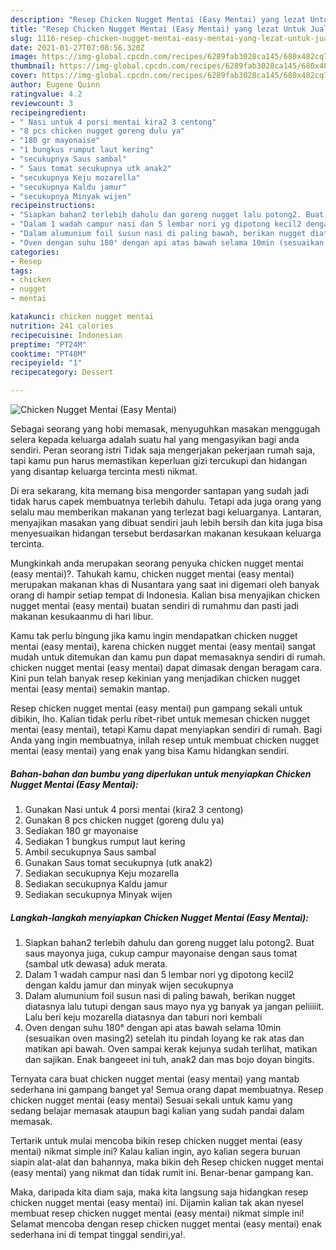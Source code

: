 ```yaml
---
description: "Resep Chicken Nugget Mentai (Easy Mentai) yang lezat Untuk Jualan"
title: "Resep Chicken Nugget Mentai (Easy Mentai) yang lezat Untuk Jualan"
slug: 1116-resep-chicken-nugget-mentai-easy-mentai-yang-lezat-untuk-jualan
date: 2021-01-27T07:08:56.320Z
image: https://img-global.cpcdn.com/recipes/6289fab3028ca145/680x482cq70/chicken-nugget-mentai-easy-mentai-foto-resep-utama.jpg
thumbnail: https://img-global.cpcdn.com/recipes/6289fab3028ca145/680x482cq70/chicken-nugget-mentai-easy-mentai-foto-resep-utama.jpg
cover: https://img-global.cpcdn.com/recipes/6289fab3028ca145/680x482cq70/chicken-nugget-mentai-easy-mentai-foto-resep-utama.jpg
author: Eugene Quinn
ratingvalue: 4.2
reviewcount: 3
recipeingredient:
- " Nasi untuk 4 porsi mentai kira2 3 centong"
- "8 pcs chicken nugget goreng dulu ya"
- "180 gr mayonaise"
- "1 bungkus rumput laut kering"
- "secukupnya Saus sambal"
- " Saus tomat secukupnya utk anak2"
- "secukupnya Keju mozarella"
- "secukupnya Kaldu jamur"
- "secukupnya Minyak wijen"
recipeinstructions:
- "Siapkan bahan2 terlebih dahulu dan goreng nugget lalu potong2. Buat saus mayonya juga, cukup campur mayonaise dengan saus tomat (sambal utk dewasa) aduk merata."
- "Dalam 1 wadah campur nasi dan 5 lembar nori yg dipotong kecil2 dengan kaldu jamur dan minyak wijen secukupnya"
- "Dalam alumunium foil susun nasi di paling bawah, berikan nugget diatasnya lalu tutupi dengan saus mayo nya yg banyak ya jangan peliiiiit. Lalu beri keju mozarella diatasnya dan taburi nori kembali"
- "Oven dengan suhu 180° dengan api atas bawah selama 10min (sesuaikan oven masing2) setelah itu pindah loyang ke rak atas dan matikan api bawah. Oven sampai kerak kejunya sudah terlihat, matikan dan sajikan. Enak bangeeet ini tuh, anak2 dan mas bojo doyan bingits."
categories:
- Resep
tags:
- chicken
- nugget
- mentai

katakunci: chicken nugget mentai 
nutrition: 241 calories
recipecuisine: Indonesian
preptime: "PT24M"
cooktime: "PT48M"
recipeyield: "1"
recipecategory: Dessert

---
```



![Chicken Nugget Mentai (Easy Mentai)](https://img-global.cpcdn.com/recipes/6289fab3028ca145/680x482cq70/chicken-nugget-mentai-easy-mentai-foto-resep-utama.jpg)

Sebagai seorang yang hobi memasak, menyuguhkan masakan menggugah selera kepada keluarga adalah suatu hal yang mengasyikan bagi anda sendiri. Peran seorang istri Tidak saja mengerjakan pekerjaan rumah saja, tapi kamu pun harus memastikan keperluan gizi tercukupi dan hidangan yang disantap keluarga tercinta mesti nikmat.

Di era  sekarang, kita memang bisa mengorder santapan yang sudah jadi tidak harus capek membuatnya terlebih dahulu. Tetapi ada juga orang yang selalu mau memberikan makanan yang terlezat bagi keluarganya. Lantaran, menyajikan masakan yang dibuat sendiri jauh lebih bersih dan kita juga bisa menyesuaikan hidangan tersebut berdasarkan makanan kesukaan keluarga tercinta. 



Mungkinkah anda merupakan seorang penyuka chicken nugget mentai (easy mentai)?. Tahukah kamu, chicken nugget mentai (easy mentai) merupakan makanan khas di Nusantara yang saat ini digemari oleh banyak orang di hampir setiap tempat di Indonesia. Kalian bisa menyajikan chicken nugget mentai (easy mentai) buatan sendiri di rumahmu dan pasti jadi makanan kesukaanmu di hari libur.

Kamu tak perlu bingung jika kamu ingin mendapatkan chicken nugget mentai (easy mentai), karena chicken nugget mentai (easy mentai) sangat mudah untuk ditemukan dan kamu pun dapat memasaknya sendiri di rumah. chicken nugget mentai (easy mentai) dapat dimasak dengan beragam cara. Kini pun telah banyak resep kekinian yang menjadikan chicken nugget mentai (easy mentai) semakin mantap.

Resep chicken nugget mentai (easy mentai) pun gampang sekali untuk dibikin, lho. Kalian tidak perlu ribet-ribet untuk memesan chicken nugget mentai (easy mentai), tetapi Kamu dapat menyiapkan sendiri di rumah. Bagi Anda yang ingin membuatnya, inilah resep untuk membuat chicken nugget mentai (easy mentai) yang enak yang bisa Kamu hidangkan sendiri.

<!--inarticleads1-->

##### Bahan-bahan dan bumbu yang diperlukan untuk menyiapkan Chicken Nugget Mentai (Easy Mentai):

1. Gunakan  Nasi untuk 4 porsi mentai (kira2 3 centong)
1. Gunakan 8 pcs chicken nugget (goreng dulu ya)
1. Sediakan 180 gr mayonaise
1. Sediakan 1 bungkus rumput laut kering
1. Ambil secukupnya Saus sambal
1. Gunakan  Saus tomat secukupnya (utk anak2)
1. Sediakan secukupnya Keju mozarella
1. Sediakan secukupnya Kaldu jamur
1. Sediakan secukupnya Minyak wijen




<!--inarticleads2-->

##### Langkah-langkah menyiapkan Chicken Nugget Mentai (Easy Mentai):

1. Siapkan bahan2 terlebih dahulu dan goreng nugget lalu potong2. Buat saus mayonya juga, cukup campur mayonaise dengan saus tomat (sambal utk dewasa) aduk merata.
1. Dalam 1 wadah campur nasi dan 5 lembar nori yg dipotong kecil2 dengan kaldu jamur dan minyak wijen secukupnya
1. Dalam alumunium foil susun nasi di paling bawah, berikan nugget diatasnya lalu tutupi dengan saus mayo nya yg banyak ya jangan peliiiiit. Lalu beri keju mozarella diatasnya dan taburi nori kembali
1. Oven dengan suhu 180° dengan api atas bawah selama 10min (sesuaikan oven masing2) setelah itu pindah loyang ke rak atas dan matikan api bawah. Oven sampai kerak kejunya sudah terlihat, matikan dan sajikan. Enak bangeeet ini tuh, anak2 dan mas bojo doyan bingits.




Ternyata cara buat chicken nugget mentai (easy mentai) yang mantab sederhana ini gampang banget ya! Semua orang dapat membuatnya. Resep chicken nugget mentai (easy mentai) Sesuai sekali untuk kamu yang sedang belajar memasak ataupun bagi kalian yang sudah pandai dalam memasak.

Tertarik untuk mulai mencoba bikin resep chicken nugget mentai (easy mentai) nikmat simple ini? Kalau kalian ingin, ayo kalian segera buruan siapin alat-alat dan bahannya, maka bikin deh Resep chicken nugget mentai (easy mentai) yang nikmat dan tidak rumit ini. Benar-benar gampang kan. 

Maka, daripada kita diam saja, maka kita langsung saja hidangkan resep chicken nugget mentai (easy mentai) ini. Dijamin kalian tak akan nyesel membuat resep chicken nugget mentai (easy mentai) nikmat simple ini! Selamat mencoba dengan resep chicken nugget mentai (easy mentai) enak sederhana ini di tempat tinggal sendiri,ya!.

